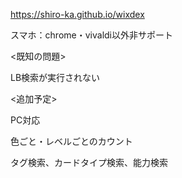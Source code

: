 https://shiro-ka.github.io/wixdex

スマホ：chrome・vivaldi以外非サポート

<既知の問題> 

LB検索が実行されない

<追加予定>

PC対応

色ごと・レベルごとのカウント

タグ検索、カードタイプ検索、能力検索
